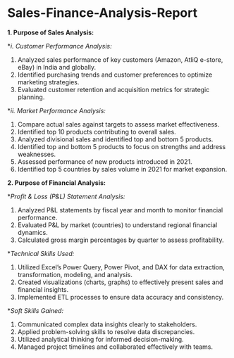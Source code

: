 # Sales-Finance-Analysis-Report
**1. Purpose of Sales Analysis:**

**i. Customer Performance Analysis:*

1. Analyzed sales performance of key customers (Amazon, AtliQ e-store, eBay) in India and globally.
2. Identified purchasing trends and customer preferences to optimize marketing strategies.
3. Evaluated customer retention and acquisition metrics for strategic planning.

**ii. Market Performance Analysis:*

1. Compare actual sales against targets to assess market effectiveness.
2. Identified top 10 products contributing to overall sales.
3. Analyzed divisional sales and identified top and bottom 5 products.
4. Identified top and bottom 5 products to focus on strengths and address weaknesses.
5. Assessed performance of new products introduced in 2021.
6. Identified top 5 countries by sales volume in 2021 for market expansion.

**2. Purpose of Financial Analysis:**

**Profit & Loss (P&L) Statement Analysis:*

1. Analyzed P&L statements by fiscal year and month to monitor financial performance.
2. Evaluated P&L by market (countries) to understand regional financial dynamics.
3. Calculated gross margin percentages by quarter to assess profitability.

**Technical Skills Used:*

1. Utilized Excel’s Power Query, Power Pivot, and DAX for data extraction, transformation, modeling, and analysis.
2. Created visualizations (charts, graphs) to effectively present sales and financial insights.
3. Implemented ETL processes to ensure data accuracy and consistency.

**Soft Skills Gained:*

1. Communicated complex data insights clearly to stakeholders.
2. Applied problem-solving skills to resolve data discrepancies.
3. Utilized analytical thinking for informed decision-making.
4. Managed project timelines and collaborated effectively with teams.
